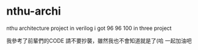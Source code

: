 # nthu-archi
nthu architecture project in verilog
i got 96 96 100 in three project 

我參考了前輩們的CODE
請不要抄襲，雖然我也不會知道就是了(哈
一起加油吧
